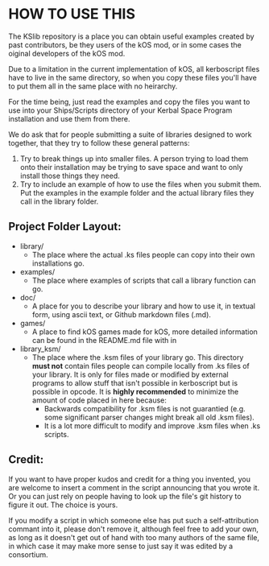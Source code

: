 # HOW TO USE THIS

The KSlib repository is a place you can obtain useful examples
created by past contributors, be they users of the kOS mod,
or in some cases the oiginal developers of the kOS mod.

Due to a limitation in the current implementation of kOS, all
kerboscript files have to live in the same directory, so when
you copy these files you'll have to put them all in the same
place with no heirarchy.

For the time being, just read the examples and copy the files
you want to use into your Ships/Scripts directory of your
Kerbal Space Program installation and use them from there.

We do ask that for people submitting a suite of libraries
designed to work together, that they try to follow these
general patterns:

  1. Try to break things up into smaller files.  A person trying
     to load them onto their installation may be trying to save
     space and want to only install those things they need.
  2. Try to include an example of how to use the files when you
     submit them.  Put the examples in the example folder and
     the actual library files they call in the library folder.

## Project Folder Layout:

  * library/
    * The place where the actual .ks files people can copy into their
      own installations go.
  * examples/
    * The place where examples of scripts that call a library function
      can go.
  * doc/
    * A place for you to describe your library and how to use it, in
      textual form, using ascii text, or Github markdown files (.md).
  * games/
    * A place to find kOS games made for kOS, more detailed information can be found in the README.md file with in
  * library_ksm/
    * The place where the .ksm files of your library go.
      This directory **must not** contain files people can compile
      locally from .ks files of your library. It is only for files made
      or modified by external programs to allow stuff that isn't possible
      in kerboscript but is possible in opcode. It is **highly recommended**
      to minimize the amount of code placed in here because:
      * Backwards compatibility for .ksm files is not guarantied
        (e.g. some significant parser changes might break all old .ksm files).
      * It is a lot more difficult to modify and improve .ksm files when .ks scripts.

## Credit:

If you want to have proper kudos and credit for a thing you invented,
you are welcome to insert a comment in the script announcing that you
wrote it.  Or you can just rely on people having to look up the file's
git history to figure it out.  The choice is yours.

If you modify a script in which someone else has put such a
self-attribution commant into it, please don't remove it,
although feel free to add your own, as long as it doesn't
get out of hand with too many authors of the same file, in
which case it may make more sense to just say it was edited
by a consortium.
